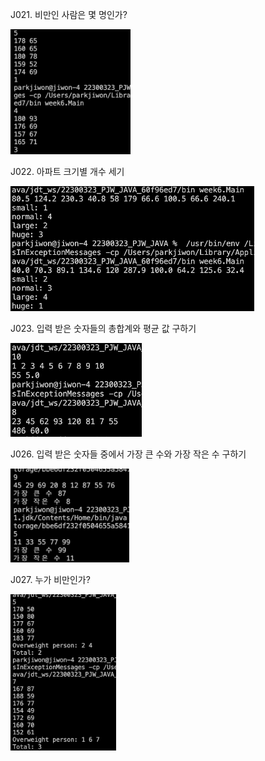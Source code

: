 J021. 비만인 사람은 몇 명인가?<br>

<img src= 'https://github.com/jiwonpark831/22300323_PJW_JAVA/blob/main/src/week6/screenshots/J021.png' height = 200>


J022. 아파트 크기별 개수 세기<br>

<img src= 'https://github.com/jiwonpark831/22300323_PJW_JAVA/blob/main/src/week6/screenshots/J022.png' height = 200>


J023. 입력 받은 숫자들의 총합계와 평균 값 구하기<br>

<img src= 'https://github.com/jiwonpark831/22300323_PJW_JAVA/blob/main/src/week6/screenshots/J023.png' height = 150>


J026. 입력 받은 숫자들 중에서 가장 큰 수와 가장 작은 수 구하기<br>

<img src= 'https://github.com/jiwonpark831/22300323_PJW_JAVA/blob/main/src/week6/screenshots/J026.png' height = 150>


J027. 누가 비만인가?<br>

<img src= 'https://github.com/jiwonpark831/22300323_PJW_JAVA/blob/main/src/week6/screenshots/J027.png' height = 250>
